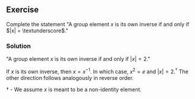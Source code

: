## Exercise

Complete the statement "A group element $x$ is its own inverse if and only if $|x| = \textunderscore$."

### Solution

"A group element $x$ is its own inverse if and only if $|x| = 2$."

If $x$ is its own inverse, then $x = x^{-1}$. In which case, $x^2 = e$ and $|x|=2$.<sup>†</sup> The other direction follows analogously in reverse order.

† - We assume $x$ is meant to be a non-identity element.
